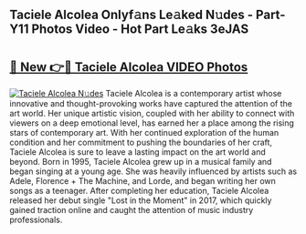 ## Taciele Alcolea Onlyf𝚊ns Le𝚊ked N𝚞des - Part-Y11 Photos Video - Hot Part Le𝚊ks 3eJAS

# <h2><a href="http://ab56801.deff.icu/?id=Taciele+Alcolea">🔗 New 👉🔴 Taciele Alcolea VIDEO Photos</a></h2>

[![Taciele Alcolea N𝚞des](https://i.imgur.com/rIISA9y.gif)](http://ab56801.deff.icu/?id=Taciele+Alcolea)
Taciele Alcolea is a contemporary artist whose innovative and thought-provoking works have captured the attention of the art world. Her unique artistic vision, coupled with her ability to connect with viewers on a deep emotional level, has earned her a place among the rising stars of contemporary art. With her continued exploration of the human condition and her commitment to pushing the boundaries of her craft, Taciele Alcolea is sure to leave a lasting impact on the art world and beyond. Born in 1995, Taciele Alcolea grew up in a musical family and began singing at a young age. She was heavily influenced by artists such as Adele, Florence + The Machine, and Lorde, and began writing her own songs as a teenager. After completing her education, Taciele Alcolea released her debut single "Lost in the Moment" in 2017, which quickly gained traction online and caught the attention of music industry professionals.
